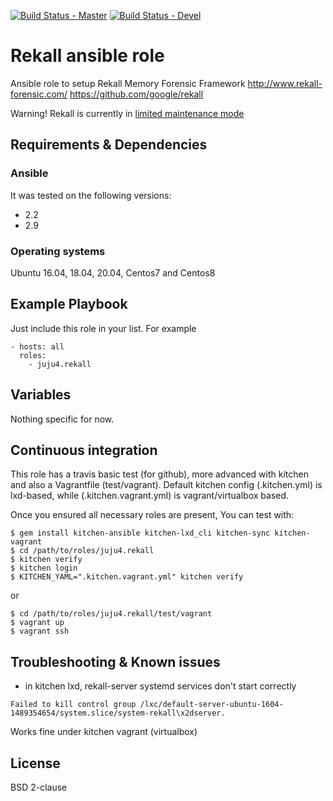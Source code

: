 [![Build Status - Master](https://travis-ci.org/juju4/ansible-rekall.svg?branch=master)](https://travis-ci.org/juju4/ansible-rekall)
[![Build Status - Devel](https://travis-ci.org/juju4/ansible-rekall.svg?branch=devel)](https://travis-ci.org/juju4/ansible-rekall/branches)
# Rekall ansible role

Ansible role to setup Rekall Memory Forensic Framework
http://www.rekall-forensic.com/
https://github.com/google/rekall

Warning! Rekall is currently in [limited maintenance mode](https://github.com/google/rekall/issues/518#issuecomment-570610707)

## Requirements & Dependencies

### Ansible
It was tested on the following versions:
 * 2.2
 * 2.9

### Operating systems

Ubuntu 16.04, 18.04, 20.04, Centos7 and Centos8

## Example Playbook

Just include this role in your list.
For example

```
- hosts: all
  roles:
    - juju4.rekall
```

## Variables

Nothing specific for now.

## Continuous integration

This role has a travis basic test (for github), more advanced with kitchen and also a Vagrantfile (test/vagrant).
Default kitchen config (.kitchen.yml) is lxd-based, while (.kitchen.vagrant.yml) is vagrant/virtualbox based.

Once you ensured all necessary roles are present, You can test with:
```
$ gem install kitchen-ansible kitchen-lxd_cli kitchen-sync kitchen-vagrant
$ cd /path/to/roles/juju4.rekall
$ kitchen verify
$ kitchen login
$ KITCHEN_YAML=".kitchen.vagrant.yml" kitchen verify
```
or
```
$ cd /path/to/roles/juju4.rekall/test/vagrant
$ vagrant up
$ vagrant ssh
```

## Troubleshooting & Known issues

* in kitchen lxd, rekall-server systemd services don't start correctly
```
Failed to kill control group /lxc/default-server-ubuntu-1604-1489354654/system.slice/system-rekall\x2dserver.
```
Works fine under kitchen vagrant (virtualbox)


## License

BSD 2-clause

